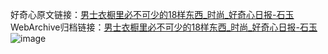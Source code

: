 好奇心原文链接：[男士衣橱里必不可少的18样东西_时尚_好奇心日报-石玉](https://www.qdaily.com/articles/8285.html)
WebArchive归档链接：[男士衣橱里必不可少的18样东西_时尚_好奇心日报-石玉](http://web.archive.org/web/20190623152513/https://www.qdaily.com/articles/8285.html)
![image](http://ww3.sinaimg.cn/large/007d5XDply1g3vbmnr2jwj30u09cjb29)